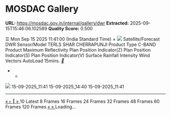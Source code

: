# MOSDAC Gallery

**URL:** https://mosdac.gov.in/internal/gallery/dwr
**Extracted:** 2025-09-15T15:46:06.102589
**Quality Score:** 0.500

☰
Mon Sep 15 2025 11:41:00 (India Standard Time)
×
![](https://mosdac.gov.in/gallery/icons/mgallery.png)
Satellite/Forecast DWR
Sensor/Model TERLS SHAR CHERRAPUNJI
Product Type C-BAND
Product Maximum Reflectivity Plan Position Indicator(Z) Plan Position Indicator(S) Plan Position Indicator(V) Surface Rainfall Intensity Wind Vectors
AutoLoad 15mins.
[ __ ](https://mosdac.gov.in/gallery/index.html?ds=dwr)
+ -
![](https://mosdac.gov.in/look/DWR/RCTLS/2025/15SEP/RCTLS_15SEP2025_061119_L2B_STD_MAXZ.gif)
15-09-2025_11:41 15-09-2025_14:40 15-09-2025_11:41
  *   *   *   *   *   *   *   *   *   *   *   *   *   *   *   *   *   *   *   *   *   *   *   * 

[ « ](https://mosdac.gov.in/gallery/index.html?ds=dwr) [ ▹ ](https://mosdac.gov.in/gallery/index.html?ds=dwr) [ ‖ ](https://mosdac.gov.in/gallery/index.html?ds=dwr) [ » ](https://mosdac.gov.in/gallery/index.html?ds=dwr)
10
Latest 8 Frames 16 Frames 24 Frames 32 Frames 48 Frames 60 Frames 120 Frames
[ « ](https://mosdac.gov.in/gallery/index.html?ds=dwr) [ » ](https://mosdac.gov.in/gallery/index.html?ds=dwr)
Loading... 
